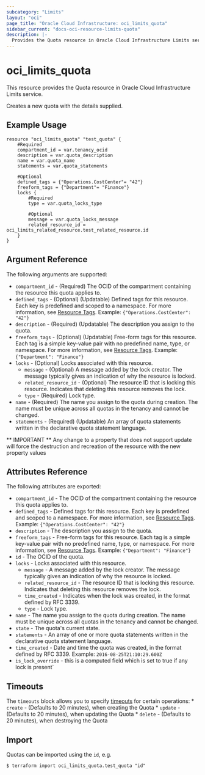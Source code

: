 ```yaml
---
subcategory: "Limits"
layout: "oci"
page_title: "Oracle Cloud Infrastructure: oci_limits_quota"
sidebar_current: "docs-oci-resource-limits-quota"
description: |-
  Provides the Quota resource in Oracle Cloud Infrastructure Limits service
---
```


# oci_limits_quota
This resource provides the Quota resource in Oracle Cloud Infrastructure Limits service.

Creates a new quota with the details supplied.

## Example Usage

```hcl
resource "oci_limits_quota" "test_quota" {
	#Required
	compartment_id = var.tenancy_ocid
	description = var.quota_description
	name = var.quota_name
	statements = var.quota_statements

	#Optional
	defined_tags = {"Operations.CostCenter"= "42"}
	freeform_tags = {"Department"= "Finance"}
	locks {
		#Required
		type = var.quota_locks_type

		#Optional
		message = var.quota_locks_message
		related_resource_id = oci_limits_related_resource.test_related_resource.id
	}	
}
```

## Argument Reference

The following arguments are supported:

* `compartment_id` - (Required) The OCID of the compartment containing the resource this quota applies to.
* `defined_tags` - (Optional) (Updatable) Defined tags for this resource. Each key is predefined and scoped to a namespace. For more information, see [Resource Tags](https://docs.cloud.oracle.com/iaas/Content/General/Concepts/resourcetags.htm). Example: `{"Operations.CostCenter": "42"}` 
* `description` - (Required) (Updatable) The description you assign to the quota.
* `freeform_tags` - (Optional) (Updatable) Free-form tags for this resource. Each tag is a simple key-value pair with no predefined name, type, or namespace. For more information, see [Resource Tags](https://docs.cloud.oracle.com/iaas/Content/General/Concepts/resourcetags.htm). Example: `{"Department": "Finance"}` 
* `locks` - (Optional) Locks associated with this resource.
	* `message` - (Optional) A message added by the lock creator. The message typically gives an indication of why the resource is locked. 
	* `related_resource_id` - (Optional) The resource ID that is locking this resource. Indicates that deleting this resource removes the lock. 
	* `type` - (Required) Lock type.
* `name` - (Required) The name you assign to the quota during creation. The name must be unique across all quotas in the tenancy and cannot be changed. 
* `statements` - (Required) (Updatable) An array of quota statements written in the declarative quota statement language. 

** IMPORTANT **
Any change to a property that does not support update will force the destruction and recreation of the resource with the new property values

## Attributes Reference

The following attributes are exported:

* `compartment_id` - The OCID of the compartment containing the resource this quota applies to. 
* `defined_tags` - Defined tags for this resource. Each key is predefined and scoped to a namespace. For more information, see [Resource Tags](https://docs.cloud.oracle.com/iaas/Content/General/Concepts/resourcetags.htm). Example: `{"Operations.CostCenter": "42"}` 
* `description` - The description you assign to the quota.
* `freeform_tags` - Free-form tags for this resource. Each tag is a simple key-value pair with no predefined name, type, or namespace. For more information, see [Resource Tags](https://docs.cloud.oracle.com/iaas/Content/General/Concepts/resourcetags.htm). Example: `{"Department": "Finance"}` 
* `id` - The OCID of the quota.
* `locks` - Locks associated with this resource.
	* `message` - A message added by the lock creator. The message typically gives an indication of why the resource is locked. 
	* `related_resource_id` - The resource ID that is locking this resource. Indicates that deleting this resource removes the lock. 
	* `time_created` - Indicates when the lock was created, in the format defined by RFC 3339.
	* `type` - Lock type.
* `name` - The name you assign to the quota during creation. The name must be unique across all quotas in the tenancy and cannot be changed. 
* `state` - The quota's current state.
* `statements` - An array of one or more quota statements written in the declarative quota statement language.
* `time_created` - Date and time the quota was created, in the format defined by RFC 3339. Example: `2016-08-25T21:10:29.600Z` 
* `is_lock_override` - this is a computed field which is set to true if any lock is present` 

## Timeouts

The `timeouts` block allows you to specify [timeouts](https://registry.terraform.io/providers/hashicorp/oci/latest/docs/guides/changing_timeouts) for certain operations:
	* `create` - (Defaults to 20 minutes), when creating the Quota
	* `update` - (Defaults to 20 minutes), when updating the Quota
	* `delete` - (Defaults to 20 minutes), when destroying the Quota


## Import

Quotas can be imported using the `id`, e.g.

```
$ terraform import oci_limits_quota.test_quota "id"
```

